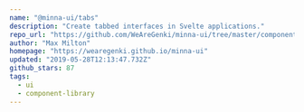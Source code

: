 ```yaml
---
name: "@minna-ui/tabs"
description: "Create tabbed interfaces in Svelte applications."
repo_url: "https://github.com/WeAreGenki/minna-ui/tree/master/components/tabs"
author: "Max Milton"
homepage: "https://wearegenki.github.io/minna-ui"
updated: "2019-05-28T12:13:47.732Z"
github_stars: 87
tags: 
  - ui
  - component-library
---
```

